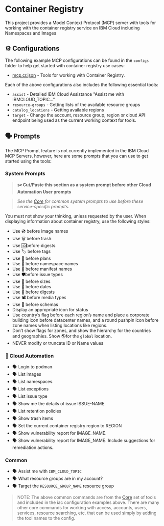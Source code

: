 # Container Registry

This project provides a Model Context Protocol (MCP) server with tools for working with the container registry service on IBM Cloud including Namespaces and Images

## ⚙️ Configurations

The following example MCP configurations can be found in the `configs` folder to help get started with container registry use cases:

- [mcp.cr.json](https://github.com/IBM-Cloud/ibmcloud-mcp-server/blob/main/src/container-registry/configs/mcp.cr.json) - Tools for working with Container Registry.

Each of the above configurations also includes the following essential tools:

- `assist` - Detailed IBM Cloud Assistance "Assist me with IBMCLOUD_TOPIC..."
- `resource-groups` - Getting lists of the available resource groups
- `catalog_locations` - Getting available regions
- `target` - Change the account, resource group, region or cloud API endpoint being used as the current working context for tools.

## 🗣️ Prompts

The MCP Prompt feature is not currently implemented in the IBM Cloud MCP Servers, however, here are some prompts that you can 
use to get started using the tools:

### System Prompts

> **✂️ Cut/Paste this section as a system prompt before other Cloud Automation User prompts**

> _See the [Core](https://github.com/IBM-Cloud/ibmcloud-mcp-server/blob/main/src/core/README.md) for common system prompts to use before these service-specific prompts._

You must not show your thinking, unless requested by the user.
When displaying information about container registry, use the following styles:

- Use 💿 before image names
- Use 🗑️ before trash
- Use 🆔before digests
- Use 🏷️ before tags
- Use 🧾 before plans
- Use 📇 before namespace names
- Use 📜 before manifest names
- Use 🛡️before issue types
- Use 📏 before sizes
- Use 📅 before dates
- Use 📇 before digests
- Use 📽️ before media types
- Use 📐 before schemas
- Display an appropriate icon for status
- Use country’s flag before each region’s name and place a corporate building icon before datacenter names, and a round pushpin icon before zone names when listing locations like regions.
- Don’t show flags for zones, and show the hierarchy for the countries and geographies. Show 🌎for the `global` location.
- NEVER modify or truncate ID or Name values

### 🤖 Cloud Automation

- 🗣️ Login to podman
- 🗣️ List images
- 🗣️ List namespaces
- 🗣️ List exceptions
- 🗣️ List issue type
- 🗣️ Show me the details of issue ISSUE-NAME
- 🗣️ List retention policies
- 🗣️ Show trash items
- 🗣️ Set the current container registry region to REGION
- 🗣️ Show vulnerability report for IMAGE_NAME.
- 🗣️ Show vulnerability report for IMAGE_NAME.  Include suggestions for remediation actions.

### Common

- 🗣️ Assist me with `IBM_CLOUD_TOPIC`
- 🗣️ What resource groups are in my account?
- 🗣️ Target the `RESOURCE_GROUP_NAME` resource group

> NOTE: The above common commands are from the [Core](https://github.com/IBM-Cloud/ibmcloud-mcp-server/blob/main/src/core/README.md) set of tools and included in the iac configuration examples above.  There are many other core commands for working with access, accounts, users, services, resource searching, etc. that can be used simply by adding the tool names to the config.
